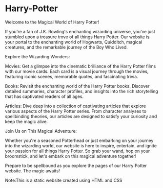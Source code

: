 # Harry-Potter

Welcome to the Magical World of Harry Potter!

If you're a fan of J.K. Rowling's enchanting wizarding universe, you've just stumbled upon a treasure trove of all things Harry Potter. Our website is your portal to the enchanting world of Hogwarts, Quidditch, magical creatures, and the remarkable journey of the Boy Who Lived.

Explore the Wizarding Wonders:


Movies: Get a glimpse into the cinematic brilliance of the Harry Potter films with our movie cards. Each card is a visual journey through the movies, featuring iconic scenes, memorable quotes, and fascinating trivia.

Books: Revisit the enchanting world of the Harry Potter books. Discover detailed summaries, character profiles, and insights into the rich storytelling that has captivated readers of all ages.

Articles: Dive deep into a collection of captivating articles that explore various aspects of the Harry Potter series. From character analyses to spellbinding theories, our articles are designed to satisfy your curiosity and keep the magic alive.

Join Us on This Magical Adventure:

Whether you're a seasoned Potterhead or just embarking on your journey into the wizarding world, our website is here to inspire, entertain, and ignite your passion for all things Harry Potter. So grab your wand, hop on your broomstick, and let's embark on this magical adventure together!

Prepare to be spellbound as you explore the pages of our Harry Potter website. The magic awaits!

Note:This is a static website created using HTML and CSS
